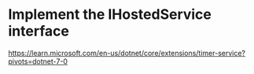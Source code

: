 # Implement the IHostedService interface #

<https://learn.microsoft.com/en-us/dotnet/core/extensions/timer-service?pivots=dotnet-7-0>

